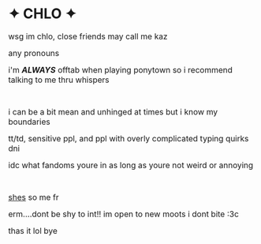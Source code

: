 <h1><strong>✦ CHLO&nbsp;✦</strong></h1>

<p><span style="font-size:16px">wsg im chlo, close friends may call me kaz</span></p>

<p><span style="font-size:16px">any pronouns</span></p>

<p><span style="font-size:16px">i&#39;m <em><strong>ALWAYS</strong></em> offtab when playing ponytown so i recommend talking to me thru whispers</span></p>

<p>&nbsp;</p>

<p><span style="font-size:16px">i can be a bit mean and unhinged at times but i know my boundaries</span></p>

<p><span style="font-size:16px">tt/td, sensitive ppl, and ppl with overly complicated typing quirks dni</span></p>

<p><span style="font-size:16px">idc what fandoms youre in as long as youre not weird or annoying</span></p>

<p>&nbsp;</p>

<p><span style="font-size:16px"><a href="https://okegom.fandom.com/wiki/Chlomaki">shes</a> so me fr</span></p>

<p><span style="font-size:16px">erm....dont be shy to int!! im open to new moots i dont bite :3c</span></p>

<p><span style="font-size:16px">thas it lol bye</span></p>

<p><img alt="" src="https://pixelbank.neocities.org/stamp/monch.gif" /></p>

